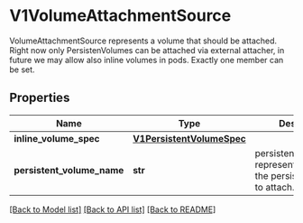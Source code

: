 # V1VolumeAttachmentSource

VolumeAttachmentSource represents a volume that should be attached. Right now only PersistenVolumes can be attached via external attacher, in future we may allow also inline volumes in pods. Exactly one member can be set.

## Properties
Name | Type | Description | Notes
------------ | ------------- | ------------- | -------------
**inline_volume_spec** | [**V1PersistentVolumeSpec**](V1PersistentVolumeSpec.md) |  | [optional] 
**persistent_volume_name** | **str** | persistentVolumeName represents the name of the persistent volume to attach. | [optional] 

[[Back to Model list]](../README.md#documentation-for-models) [[Back to API list]](../README.md#documentation-for-api-endpoints) [[Back to README]](../README.md)


